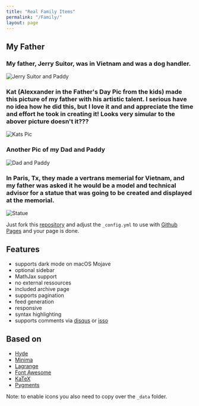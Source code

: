 ```yaml
---
title: "Real Family Items"
permalink: "/Family/"
layout: page
---
```


## My Father


### My father, Jerry Suitor, was in Vietnam and was a dog handler.


![Jerry Suitor and Paddy](https://lh5.googleusercontent.com/jb3OxidixkahsHpE-yJ__Q_ADtJSA5kWEZnQVl-JXAh68Vnrke0R0_R5-6LcxB-l6iY=w2400)


### Kat (Alexxander in the Father's Day Pic from the kids) made this picture of my father with his artistic talent. I serious have no idea how he did this, but I love it and and appreciate the time and effort he took in creating it!  Looks very simular to the abover picture doesn't it???


![Kats Pic](https://lh6.googleusercontent.com/BmFQD33jSri8wywgumlu52v29egWgP_9ZZkv0HJw7Vd9RPSMiyFdwxFA1o1laFWjW8M=w2400)

### Another Pic of my Dad and Paddy


![Dad and Paddy](https://lh4.googleusercontent.com/gLtZAh1kZpKAQQECEiqc7BD5fblr51VuwTh6UtnCWduFCS7GnA5XPmLk3R2IbGPNKo8=w2400)


### In Paris, Tx, they made a vertrans memerial for Vietnam, and my father was asked it he would be a model and technical advisor for a statue that was going to be created and displayed at the memorial.


![Statue](https://lh3.googleusercontent.com/S2q6GpCJHvPBGkX3meW7HSnSHfDlu8mAMDHJJAohLJNmYX4IeQKRa3YdMrRia9Wjt0w=w2400)



Just fork this [repository](https://github.com/niklasbuschmann/contrast) and adjust the `_config.yml` to use with [Github Pages](https://pages.github.com/) and your page is done.

## Features

 - supports dark mode on macOS Mojave
 - optional sidebar
 - MathJax support
 - no external ressources
 - included archive page
 - supports pagination
 - feed generation
 - responsive
 - syntax highlighting
 - supports comments via [disqus](https://disqus.com/) or [isso](http://posativ.org/isso/)

## Based on

- [Hyde](https://github.com/poole/hyde)
- [Minima](https://github.com/jekyll/minima)
- [Lagrange](https://github.com/LeNPaul/Lagrange)
- [Font Awesome](http://fontawesome.io/)
- [KaTeX](https://katex.org/)
- [Pygments](https://github.com/richleland/pygments-css)



Note: to enable icons you also need to copy over the `_data` folder.


